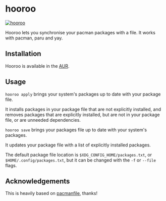 # hooroo

[![hooroo](https://img.shields.io/aur/version/hooroo)](https://aur.archlinux.org/packages/hooroo)

Hooroo lets you synchronise your pacman packages with a file.
It works with pacman, paru and yay.

## Installation
Hooroo is available in the [AUR](https://aur.archlinux.org/packages/hooroo).

## Usage
`hooroo apply` brings your system's packages up to date with your package file.

It installs packages in your package file that are not explicitly installed, and removes packages that are explicitly installed, but are not in your package file, or are unneeded dependencies.

`hooroo save` brings your packages file up to date with your system's packages.

It updates your package file with a list of explicitly installed packages.

The default package file location is `$XDG_CONFIG_HOME/packages.txt`, or `$HOME/.config/packages.txt`, but it can be changed with the `-f` or `--file` flags.

## Acknowledgements
This is heavily based on [pacmanfile](https://github.com/cloudlena/pacmanfile), thanks!
